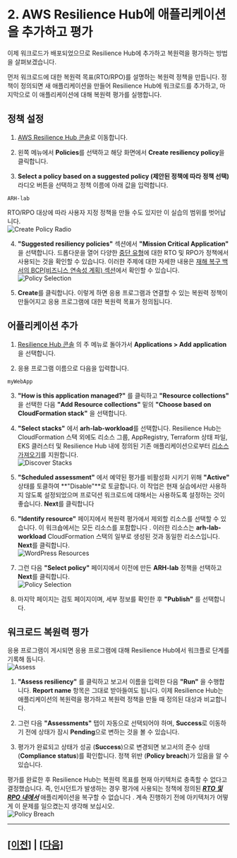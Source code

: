 # 2. AWS Resilience Hub에 애플리케이션을 추가하고 평가

이제 워크로드가 배포되었으므로 Resilience Hub에 추가하고 복원력을 평가하는 방법을 살펴보겠습니다.

먼저 워크로드에 대한 복원력
목표(RTO/RPO)를 설명하는 복원력 정책을 만듭니다. 정책이 정의되면 새 애플리케이션을 만들어 Resilience Hub에 워크로드를 추가하고, 마지막으로 이 애플리케이션에 대해 복원력 평가를 실행합니다.

## 정책 설정

1.  [AWS Resilience Hub 콘솔](https://console.aws.amazon.com/resiliencehub/home)로 이동합니다.

2.  왼쪽 메뉴에서 **Policies**를 선택하고 해당 화면에서 **Create resiliency policy**을 클릭합니다.

3.  **Select a policy based on a suggested policy (제안된 정책에 따라 정책 선택)** 라디오 버튼을 선택하고 정책 이름에 아래 값을 입력합니다.   
```
ARH-lab
```
RTO/RPO 대상에 따라 사용자 지정 정책을 만들 수도 있지만 이 실습의 범위를 벗어납니다.<br>
![Create Policy Radio](../images/lab1/createPolicyRadio.png)

4.  **"Suggested resiliency policies"** 섹션에서 **"Mission Critical Application"** 을 선택합니다. 드롭다운을 열어 다양한 [중단 유형](https://docs.aws.amazon.com/resilience-hub/latest/userguide/concepts-terms.html#disruption)에 대한 RTO 및 RPO가 정책에서 사용되는 것을 확인할 수 있습니다. 이러한 주제에 대한 자세한 내용은 [재해 복구 백서의 BCP(비즈니스 연속성 계획) 섹션](https://docs.aws.amazon.com/whitepapers/latest/disaster-recovery-workloads-on-aws/business-continuity-plan-bcp.html)에서 확인할 수 있습니다.<br>
![Policy Selection](../images/lab1/suggestedResiliencyPolicies.png)

5.  **Create**를 클릭합니다. 이렇게 하면 응용 프로그램과 연결할 수 있는 복원력 정책이 만들어지고 응용 프로그램에 대한 복원력 목표가 정의됩니다.

## 어플리케이션 추가

1.  [Resilience Hub 콘솔](https://console.aws.amazon.com/resiliencehub/) 의 주 메뉴로 돌아가서 **Applications > Add application**을 선택합니다.

2.  응용 프로그램 이름으로 다음을 입력합니다.
```
myWebApp
```

3.  **"How is this application managed?"** 를 클릭하고 **"Resource collections"** 을 선택한 다음 **"Add Resource collections"** 밑의 **"Choose based on CloudFormation stack"** 을 선택합니다.

4.  **"Select stacks"** 에서 **arh-lab-workload**를 선택합니다. Resilience Hub는 CloudFormation 스택 외에도 리소스 그룹, AppRegistry, Terraform 상태 파일, EKS 클러스터 및 Resilience Hub 내에 정의된 기존 애플리케이션으로부터 [리소스 가져오기](https://docs.aws.amazon.com/resilience-hub/latest/userguide/discover-structure.html)를 지원합니다.<br>
![Discover Stacks](../images/lab1/DiscoverApplication.png)

5.  **"Scheduled assessment"** 에서 예약된 평가를 비활성화 시키기 위해 **"Active"** 상태를 토클하여 **"Disable"**로 토글합니다. 이 작업은 현재 실습에서만 사용하지 않도록 설정되었으며 프로덕션 워크로드에 대해서는 사용하도록 설정하는 것이 좋습니다. **Next**를 클릭합니다

6.  **"Identify resource"** 페이지에서 복원력 평가에서 제외할 리소스를 선택할 수 있습니다. 이 워크숍에서는 모든 리소스를 포함합니다 . 이러한 리소스는 **arh-lab-workload** CloudFormation 스택의 일부로 생성된 것과 동일한 리소스입니다. **Next**를 클릭합니다.<br>
![WordPress Resources](../images/lab1/IdentifyResources.png)

7.  그런 다음 **"Select policy"** 페이지에서 이전에 만든 **ARH-lab** 정책을 선택하고 **Next**를 클릭합니다.<br>
![Policy Selection](../images/lab1/SelectPolicy.png)

8.  마지막 페이지는 검토 페이지이며, 세부 정보를 확인한 후 **"Publish"** 를 선택합니다.

## 워크로드 복원력 평가

응용 프로그램이 게시되면 응용 프로그램에 대해 Resilience Hub에서 워크플로 단계를 기록해 둡니다.<br>
![Assess](../images/lab1/Assess.png)

1.  **"Assess resiliency"** 를 클릭하고 보고서 이름을 입력한 다음 **"Run"** 을 수행합니다. **Report name** 항목은 그대로 받아들여도 됩니다. 이제 Resilience Hub는 애플리케이션의 복원력을 평가하고 복원력 정책을 만들 때 정의된 대상과 비교합니다.

2.  그런 다음 **"Assessments"** 탭이 자동으로 선택되어야 하며, **Success**로 이동하기 전에 상태가 잠시 **Pending**으로 변하는 것을 볼 수 있습니다.

3.  평가가 완료되고 상태가 성공 (**Success**)으로 변경되면 보고서의 준수 상태 (**Compliance status**)를 확인합니다. 정책 위반 (**Policy breach**)가 있음을 알 수 있습니다.

평가를 완료한 후 Resilience Hub는 복원력 목표를 현재 아키텍처로 충족할 수 없다고 결정했습니다. 즉, 인시던트가 발생하는 경우 평가에 사용되는 정책에 정의된 <u>***RTO 및 RPO 내에서***</u> 애플리케이션을 복구할 수 없습니다 .
계속 진행하기 전에 아키텍처가 어떻게 이 문제를 일으켰는지 생각해 보십시오.<br>
![Policy Breach](../images/lab1/PolicyBreach-Lab1-Step2.png)

<hr>

## [[이전]](./1-Deploy-the-Workload.md) | [[다음]](./3-Resilience-Findings-and-Recommendations.md)

